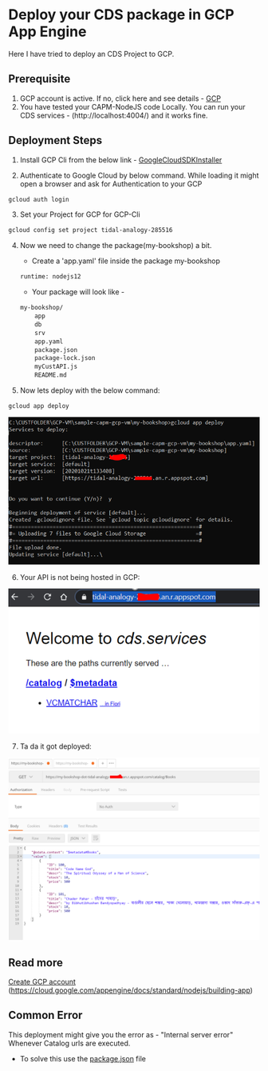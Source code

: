 # Deploy your CDS package in GCP App Engine
Here I have tried to deploy an CDS Project to GCP.

## Prerequisite
1. GCP account is active. If no, click here and see details - [GCP](https://cloud.google.com/free)
2. You have tested your CAPM-NodeJS code Locally. You can run your CDS services - (http://localhost:4004/) and it works fine.

## Deployment Steps
1. Install GCP Cli from the below link - [GoogleCloudSDKInstaller](https://dl.google.com/dl/cloudsdk/channels/rapid/GoogleCloudSDKInstaller.exe)

2. Authenticate to Google Cloud by below command. While loading it might open a browser and ask for Authentication to your GCP
```sh
gcloud auth login
```

3. Set your Project for GCP for GCP-Cli
```sh
gcloud config set project tidal-analogy-285516
```

4. Now we need to change the package(my-bookshop) a bit.
    - Create a 'app.yaml' file inside the package my-bookshop
    ```sh
    runtime: nodejs12
    ```
    - Your package will look like -
    ```sh
    my-bookshop/
        app
        db
        srv
        app.yaml
        package.json
        package-lock.json
        myCustAPI.js
        README.md
    ```    

5. Now lets deploy with the below command:
```sh
gcloud app deploy
```
![deployment](https://github.com/sabarna17/sample-capm-gcp-vm/blob/main/deploy-cds-in-gcp/deploymenttoGCP.PNG)

6. Your API is not being hosted in GCP:


![CDS-in-GCP](https://github.com/sabarna17/sample-capm-gcp-vm/blob/main/deploy-cds-in-gcp/deployedinGCP.PNG)


7. Ta da it got deployed:


![CDS-in-GCP](https://github.com/sabarna17/sample-capm-gcp-vm/blob/main/deploy-cds-in-gcp/deployed-in-GCP.PNG)

## Read more
[Create GCP account](https://cloud.google.com/billing/docs/how-to/manage-billing-account)
(https://cloud.google.com/appengine/docs/standard/nodejs/building-app)

## Common Error
This deployment might give you the error as - "Internal server error" Whenever Catalog urls are executed.
- To solve this use the [package.json](https://github.com/sabarna17/sample-capm-gcp-vm/blob/main/deploy-cds-in-gcp/package.json) file



